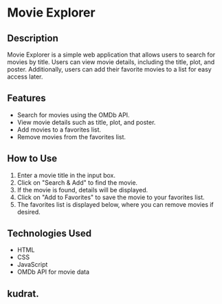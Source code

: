 # Movie Explorer

## Description
Movie Explorer is a simple web application that allows users to search for movies by title. Users can view movie details, including the title, plot, and poster. Additionally, users can add their favorite movies to a list for easy access later.

## Features
- Search for movies using the OMDb API.
- View movie details such as title, plot, and poster.
- Add movies to a favorites list.
- Remove movies from the favorites list.

## How to Use
1. Enter a movie title in the input box.
2. Click on "Search & Add" to find the movie.
3. If the movie is found, details will be displayed.
4. Click on "Add to Favorites" to save the movie to your favorites list.
5. The favorites list is displayed below, where you can remove movies if desired.

## Technologies Used
- HTML
- CSS
- JavaScript
- OMDb API for movie data


## kudrat.
